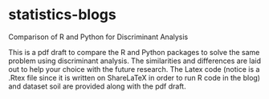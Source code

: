 # statistics-blogs
Comparison of R and Python for Discriminant Analysis

This is a pdf draft to compare the R and Python packages to solve the same problem using discriminant analysis. 
The similarities and differences are laid out to help your choice with the future research.
The Latex code (notice is a .Rtex file since it is written on ShareLaTeX in order to run R code in the blog) and dataset soil 
are provided along with the pdf draft.  

